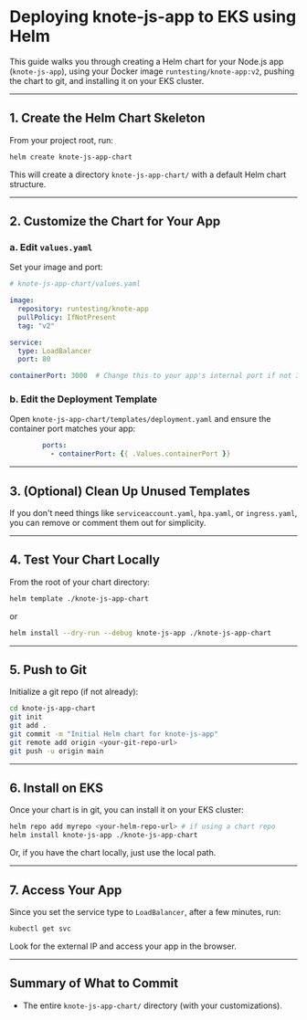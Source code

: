 # Deploying knote-js-app to EKS using Helm

This guide walks you through creating a Helm chart for your Node.js app (`knote-js-app`), using your Docker image `runtesting/knote-app:v2`, pushing the chart to git, and installing it on your EKS cluster.

---

## 1. Create the Helm Chart Skeleton

From your project root, run:

```sh
helm create knote-js-app-chart
```
This will create a directory `knote-js-app-chart/` with a default Helm chart structure.

---

## 2. Customize the Chart for Your App

### a. Edit `values.yaml`

Set your image and port:

```yaml
# knote-js-app-chart/values.yaml

image:
  repository: runtesting/knote-app
  pullPolicy: IfNotPresent
  tag: "v2"

service:
  type: LoadBalancer
  port: 80

containerPort: 3000  # Change this to your app's internal port if not 3000
```

### b. Edit the Deployment Template

Open `knote-js-app-chart/templates/deployment.yaml` and ensure the container port matches your app:

```yaml
        ports:
          - containerPort: {{ .Values.containerPort }}
```

---

## 3. (Optional) Clean Up Unused Templates

If you don't need things like `serviceaccount.yaml`, `hpa.yaml`, or `ingress.yaml`, you can remove or comment them out for simplicity.

---

## 4. Test Your Chart Locally

From the root of your chart directory:

```sh
helm template ./knote-js-app-chart
```

or

```sh
helm install --dry-run --debug knote-js-app ./knote-js-app-chart
```

---

## 5. Push to Git

Initialize a git repo (if not already):

```sh
cd knote-js-app-chart
git init
git add .
git commit -m "Initial Helm chart for knote-js-app"
git remote add origin <your-git-repo-url>
git push -u origin main
```

---

## 6. Install on EKS

Once your chart is in git, you can install it on your EKS cluster:

```sh
helm repo add myrepo <your-helm-repo-url> # if using a chart repo
helm install knote-js-app ./knote-js-app-chart
```

Or, if you have the chart locally, just use the local path.

---

## 7. Access Your App

Since you set the service type to `LoadBalancer`, after a few minutes, run:

```sh
kubectl get svc
```

Look for the external IP and access your app in the browser.

---

## Summary of What to Commit
- The entire `knote-js-app-chart/` directory (with your customizations). 